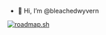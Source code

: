 - 👋 Hi, I’m @bleachedwyvern

<a href="https://roadmap.sh"><img src="https://api.roadmap.sh/v1-badge/tall/64ca4654c3203c879325eb20?variant=dark" alt="roadmap.sh"/></a>
